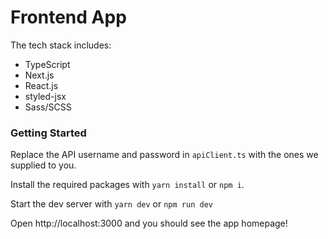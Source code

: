 #  Frontend App

The tech stack includes:

- TypeScript
- Next.js
- React.js
- styled-jsx
- Sass/SCSS

### Getting Started

Replace the API username and password in `apiClient.ts` with the ones we
supplied to you.

Install the required packages with `yarn install` or `npm i`.

Start the dev server with `yarn dev` or `npm run dev`

Open http://localhost:3000 and you should see the app homepage!
